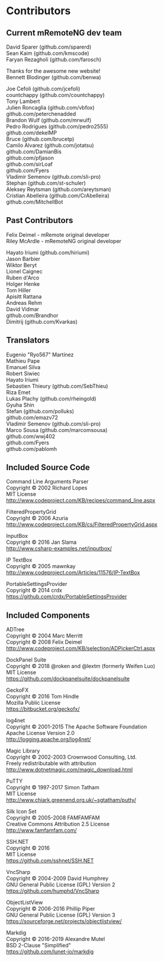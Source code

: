# Contributors
## Current mRemoteNG dev team
David Sparer (github.com/sparerd)  
Sean Kaim (github.com/kmscode)  
Faryan Rezagholi (github.com/farosch)  

Thanks for the awesome new website!  
Bennett Blodinger (github.com/benwa)

Joe Cefoli (github.com/jcefoli)  
countchappy (github.com/countchappy)  
Tony Lambert  
Julien Roncaglia (github.com/vbfox)  
github.com/peterchenadded  
Brandon Wulf (github.com/mrwulf)  
Pedro Rodrigues (github.com/pedro2555)  
github.com/dekelMP  
Bruce (github.com/brucetp)  
Camilo Alvarez (github.com/jotatsu)  
github.com/DamianBis  
github.com/pfjason  
github.com/sirLoaf  
github.com/Fyers  
Vladimir Semenov (github.com/sli-pro)  
Stephan (github.com/st-schuler)  
Aleksey Reytsman (github.com/areytsman)  
Cristian Abelleira (github.com/CrAbelleira)  
github.com/MitchellBot  

## Past Contributors
Felix Deimel - mRemote original developer  
Riley McArdle - mRemoteNG original developer  

Hayato Iriumi (github.com/hiriumi)  
Jason Barbier  
Wiktor Beryt  
Lionel Caignec  
Ruben d'Arco  
Holger Henke  
Tom Hiller  
Apisitt Rattana  
Andreas Rehm  
David Vidmar  
github.com/Brandhor  
Dimitrij (github.com/Kvarkas)  

## Translators
Eugenio "Ryo567" Martínez  
Mathieu Pape  
Emanuel Silva  
Robert Siwiec  
Hayato Iriumi  
Sebastien Thieury (github.com/SebThieu)  
Riza Emet  
Lukas Plachy (github.com/rheingold)  
Gyuha Shin  
Stefan (github.com/polluks)  
github.com/emazv72  
Vladimir Semenov (github.com/sli-pro)  
Marco Sousa (github.com/marcomsousa)  
github.com/wwj402  
github.com/Fyers  
github.com/pablomh  

## Included Source Code
Command Line Arguments Parser  
Copyright © 2002 Richard Lopes  
MIT License  
http://www.codeproject.com/KB/recipes/command_line.aspx

FilteredPropertyGrid  
Copyright © 2006 Azuria  
http://www.codeproject.com/KB/cs/FilteredPropertyGrid.aspx

InputBox  
Copyright © 2016 Jan Slama  
http://www.csharp-examples.net/inputbox/

IP TextBox  
Copyright © 2005 mawnkay  
http://www.codeproject.com/Articles/11576/IP-TextBox

PortableSettingsProvider   	
Copyright © 2014 crdx  
https://github.com/crdx/PortableSettingsProvider


## Included Components
ADTree  
Copyright © 2004 Marc Merritt  
Copyright © 2008 Felix Deimel  
http://www.codeproject.com/KB/selection/ADPickerCtrl.aspx

DockPanel Suite  
Copyright © 2018 @roken and @lextm (formerly Weifen Luo)  
MIT License  
https://github.com/dockpanelsuite/dockpanelsuite

GeckoFX   
Copyright © 2016 Tom Hindle  
Mozilla Public License  
https://bitbucket.org/geckofx/

log4net  
Copyright © 2001-2015 The Apache Software Foundation  
Apache License Version 2.0  
http://logging.apache.org/log4net/

Magic Library  
Copyright © 2002-2003 Crownwood Consulting, Ltd.  
Freely redistributable with attribution  
http://www.dotnetmagic.com/magic_download.html

PuTTY  
Copyright © 1997-2017 Simon Tatham  
MIT License  
http://www.chiark.greenend.org.uk/~sgtatham/putty/

Silk Icon Set  
Copyright © 2005-2008 FAMFAMFAM  
Creative Commons Attribution 2.5 License  
http://www.famfamfam.com/

SSH.NET  
Copyright © 2016  
MIT License  
https://github.com/sshnet/SSH.NET

VncSharp  
Copyright © 2004-2009 David Humphrey  
GNU General Public License (GPL) Version 2  
https://github.com/humphd/VncSharp

ObjectListView  
Copyright © 2006-2016 Phillip Piper  
GNU General Public License (GPL) Version 3  
https://sourceforge.net/projects/objectlistview/

Markdig  
Copyright © 2016-2019 Alexandre Mutel  
BSD 2-Clause "Simplified"  
https://github.com/lunet-io/markdig
